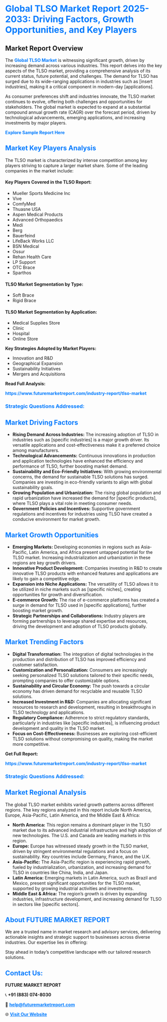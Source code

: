 <h1 style="color: #007BFF;">Global TLSO Market Report 2025-2033: Driving Factors, Growth Opportunities, and Key Players</h1>

<section id="overview">
<h2>Market Report Overview</h2>
<p>The <a href="https://www.futuremarketreport.com/industry-report/tlso-market" style="color: #007BFF; text-decoration: none;"><strong>Global TLSO Market</strong></a> is witnessing significant growth, driven by increasing demand across various industries. This report delves into the key aspects of the TLSO market, providing a comprehensive analysis of its current status, future potential, and challenges. The demand for TLSO has surged due to its wide-ranging applications in industries such as [insert industries], making it a critical component in modern-day [applications].</p>
<p>As consumer preferences shift and industries innovate, the TLSO market continues to evolve, offering both challenges and opportunities for stakeholders. The global market is expected to expand at a substantial compound annual growth rate (CAGR) over the forecast period, driven by technological advancements, emerging applications, and increasing investments by major players.</p>
</section>

<section id="overview">
<p><a href="https://www.futuremarketreport.com/request-sample/reportId=50196" style="color: #007BFF; text-decoration: none;"><strong>Explore Sample Report Here</strong></a></p>
</section>

<section id="key-players">
<h2 style="color: #007BFF;">Market Key Players Analysis</h2>
<p>The TLSO market is characterized by intense competition among key players striving to capture a larger market share. Some of the leading companies in the market include:</p>
<h4>Key Players Covered in the TLSO Report:</h4>
<ul><li>Mueller Sports Medicine Inc</li><li>Vive</li><li>ComfyMed</li><li>Thuasne USA</li><li>Aspen Medical Products</li><li>Advanced Orthopaedics</li><li>Medi</li><li>Berg</li><li>Bauerfeind</li><li>LifeBack Works LLC</li><li>BSN Medical</li><li>Ossur</li><li>Rehan Health Care</li><li>LP Support</li><li>OTC Brace</li><li>Sparthos</li></ul>
<h4>TLSO Market Segmentation by Type:</h4>
<ul><li>Soft Brace</li><li>Rigid Brace</li></ul>

<h4>TLSO Market Segmentation by Application:</h4>
<ul><li>Medical Supplies Store</li><li>Clinic</li><li>Hospital</li><li>Online Store</li></ul>
<p><strong>Key Strategies Adopted by Market Players:</strong></p>
<ul>
<li>Innovation and R&D</li>
<li>Geographical Expansion</li>
<li>Sustainability Initiatives</li>
<li>Mergers and Acquisitions</li>
</ul>
</section>

<section>
<p><strong>Read Full Analysis: </strong></p><a href="https://www.futuremarketreport.com/industry-report/tlso-market" style="color: #007BFF; text-decoration: none;"><strong>https://www.futuremarketreport.com/industry-report/tlso-market</strong></a>
<h3 style="color: #007BFF;">Strategic Questions Addressed:</h3>
</section>

<section id="driving-factors">
<h2 style="color: #007BFF;">Market Driving Factors</h2>
<ul>
<li><strong>Rising Demand Across Industries:</strong> The increasing adoption of TLSO in industries such as [specific industries] is a major growth driver. Its versatile applications and cost-effectiveness make it a preferred choice among manufacturers.</li>
<li><strong>Technological Advancements:</strong> Continuous innovations in production and application technologies have enhanced the efficiency and performance of TLSO, further boosting market demand.</li>
<li><strong>Sustainability and Eco-Friendly Initiatives:</strong> With growing environmental concerns, the demand for sustainable TLSO solutions has surged. Companies are investing in eco-friendly variants to align with global sustainability goals.</li>
<li><strong>Growing Population and Urbanization:</strong> The rising global population and rapid urbanization have increased the demand for [specific products], where TLSO plays a vital role in meeting consumer needs.</li>
<li><strong>Government Policies and Incentives:</strong> Supportive government regulations and incentives for industries using TLSO have created a conducive environment for market growth.</li>
</ul>
</section>

<section id="growth-opportunities">
<h2 style="color: #007BFF;">Market Growth Opportunities</h2>
<ul>
<li><strong>Emerging Markets:</strong> Developing economies in regions such as Asia-Pacific, Latin America, and Africa present untapped potential for the TLSO market. Increasing industrialization and urbanization in these regions are key growth drivers.</li>
<li><strong>Innovative Product Development:</strong> Companies investing in R&D to create innovative TLSO products with enhanced features and applications are likely to gain a competitive edge.</li>
<li><strong>Expansion into Niche Applications:</strong> The versatility of TLSO allows it to be utilized in niche markets such as [specific niches], creating opportunities for growth and diversification.</li>
<li><strong>E-commerce Growth:</strong> The rise of e-commerce platforms has created a surge in demand for TLSO used in [specific applications], further boosting market growth.</li>
<li><strong>Strategic Partnerships and Collaborations:</strong> Industry players are forming partnerships to leverage shared expertise and resources, driving the development and adoption of TLSO products globally.</li>
</ul>
</section>

<section id="trending-factors">
<h2 style="color: #007BFF;">Market Trending Factors</h2>
<ul>
<li><strong>Digital Transformation:</strong> The integration of digital technologies in the production and distribution of TLSO has improved efficiency and customer satisfaction.</li>
<li><strong>Customization and Personalization:</strong> Consumers are increasingly seeking personalized TLSO solutions tailored to their specific needs, prompting companies to offer customizable options.</li>
<li><strong>Sustainability and Circular Economy:</strong> The push towards a circular economy has driven demand for recyclable and reusable TLSO solutions.</li>
<li><strong>Increased Investment in R&D:</strong> Companies are allocating significant resources to research and development, resulting in breakthroughs in TLSO technology and applications.</li>
<li><strong>Regulatory Compliance:</strong> Adherence to strict regulatory standards, particularly in industries like [specific industries], is influencing product development and quality in the TLSO market.</li>
<li><strong>Focus on Cost-Effectiveness:</strong> Businesses are exploring cost-efficient TLSO solutions without compromising on quality, making the market more competitive.</li>
</ul>
</section>

<section>
<p><strong>Get Full Report: </strong></p><a href="https://www.futuremarketreport.com/industry-report/tlso-market" style="color: #007BFF; text-decoration: none;"><strong>https://www.futuremarketreport.com/industry-report/tlso-market</strong></a>
<h3 style="color: #007BFF;">Strategic Questions Addressed:</h3>
</section>


<section id="regional-analysis">
<h2 style="color: #007BFF;">Market Regional Analysis</h2>
<p>The global TLSO market exhibits varied growth patterns across different regions. The key regions analyzed in this report include North America, Europe, Asia-Pacific, Latin America, and the Middle East & Africa:</p>
<ul>
<li><strong>North America:</strong> This region remains a dominant player in the TLSO market due to its advanced industrial infrastructure and high adoption of new technologies. The U.S. and Canada are leading markets in this region.</li>
<li><strong>Europe:</strong> Europe has witnessed steady growth in the TLSO market, driven by stringent environmental regulations and a focus on sustainability. Key countries include Germany, France, and the U.K.</li>
<li><strong>Asia-Pacific:</strong> The Asia-Pacific region is experiencing rapid growth, fueled by industrialization, urbanization, and increasing demand for TLSO in countries like China, India, and Japan.</li>
<li><strong>Latin America:</strong> Emerging markets in Latin America, such as Brazil and Mexico, present significant opportunities for the TLSO market, supported by growing industrial activities and investments.</li>
<li><strong>Middle East & Africa:</strong> The region’s growth is driven by expanding industries, infrastructure development, and increasing demand for TLSO in sectors like [specific sectors].</li>
</ul>
</section>

<footer>
<h2 style="color: #007BFF;">About FUTURE MARKET REPORT</h2>
<p>We are a trusted name in market research and advisory services, delivering actionable insights and strategic support to businesses across diverse industries. Our expertise lies in offering:</p>

<p>Stay ahead in today’s competitive landscape with our tailored research solutions.</p>

<h2 style="color: #007BFF;">Contact Us:</h2>
<p><strong>FUTURE MARKET REPORT</strong></p>
<p>📞 <strong>+91 (883) 074-8030</strong></p>
<p>📧 <strong><a href="mailto:help@futuremarketreport.com" style="color: #007BFF;">help@futuremarketreport.com</a></strong></p>
<p>🌐 <strong><a href="https://www.futuremarketreport.com/" style="color: #007BFF;">Visit Our Website</a></strong></p>
</footer>
